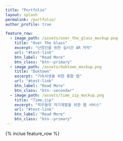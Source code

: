 ```yaml
---
title: "Portfolio"
layout: splash
permalink: /portfolio/
author_profile: true

feature_row:
  - image_path: /assets/over_the_glass_mockup.png
    title: "Over The Glass"
    excerpt: "난청인을 위한 실시간 AR 자막"
    url: "#test-link"
    btn_label: "Read More"
    btn_class: "btn--primary"
  - image_path: /assets/duktown_mockup.png
    title: "Duktown"
    excerpt: "기숙사생을 위한 통합 앱"
    url: "#test-link"
    btn_label: "Read More"
    btn_class: "btn--secondar"
  - image_path: /assets/time_zip_mockup.png
    title: "Time.zip"
    excerpt: "학우들의 자기계발을 위한 웹 서비스"
    url: "#test-link"
    btn_label: "Read More"
    btn_class: "btn--primary"
---
```


{% inclue feature_row %}